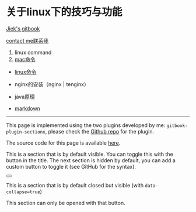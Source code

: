 # 关于linux下的技巧与功能

[Jiek's gitbook](https://www.gitbook.com/@jiek)

[contact me联系我](mailto:gaopinjie@gmail.com)

1. linux command
  1. [mac命令](/linux/macterminaltips.md)
  + [linux命令](/linux/linuxcommand.md)
+ nginx的安装（nginx \| tenginx）

+ java原理
+ [markdown](/markdown/README.md)
  
------

<!--sec data-title="Introduction" data-id="intro" data-nopdf="true" ces-->
This page is implemented using the two plugins developed by me: ```gitbook-plugin-sectionx```, please check the [Github repo](https://github.com/ymcatar/gitbook-plugin-sectionx) for the plugin.

The source code for this page is available [here](https://raw.githubusercontent.com/ymcatar/gitbook-test/master/testing_sectionx.md).
<!--endsec-->

<!--sec data-title="Example 1" data-id="section1" ces-->
This is a section that is by default visible. You can toggle this with the button in the title. The next section is hidden by default, you can add a custom button to toggle it (see GitHub for the syntax).

<button class="section" target="section3" show="Show the next section" hide="Hide the next section"></button>
<!--endsec-->

<!--sec data-title="Example 2" data-id="section2" data-collapse=true ces-->
This is a section that is by default closed but visible (with ```data-collapse=true```)
<!--endsec-->

<!--sec data-title="Hidden 3" data-id="section3" data-show=false ces-->
This section can only be opened with that button.
<!--endsec-->